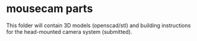 # mousecam parts

This folder will contain 3D models (openscad/stl) and building instructions for the head-mounted camera system (submitted).

